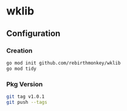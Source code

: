 # wklib

## Configuration
### Creation
```bash
go mod init github.com/rebirthmonkey/wklib
go mod tidy
```

### Pkg Version
```bash
git tag v1.0.1
git push --tags
``` 


